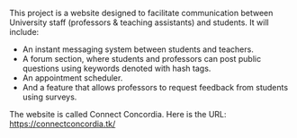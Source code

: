 
This project is a website designed to facilitate communication between University staff (professors & teaching assistants) and students. It will include:

- An instant messaging system between students and teachers.
- A forum section, where students and professors can post public questions using keywords denoted with hash tags.
- An appointment scheduler.
- And a feature that allows professors to request feedback from students using surveys.

The website is called Connect Concordia. Here is the URL: https://connectconcordia.tk/

